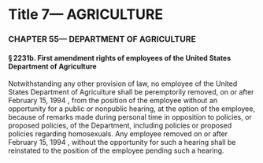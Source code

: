 
# Title 7— AGRICULTURE
### CHAPTER 55— DEPARTMENT OF AGRICULTURE
#### § 2231b. First amendment rights of employees of the United States Department of Agriculture

Notwithstanding any other provision of law, no employee of the United States Department of Agriculture shall be peremptorily removed, on or after February 15, 1994 , from the position of the employee without an opportunity for a public or nonpublic hearing, at the option of the employee, because of remarks made during personal time in opposition to policies, or proposed policies, of the Department, including policies or proposed policies regarding homosexuals. Any employee removed on or after February 15, 1994 , without the opportunity for such a hearing shall be reinstated to the position of the employee pending such a hearing.
